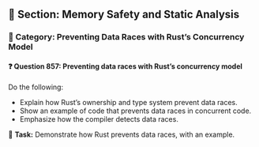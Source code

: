 ## 📘 Section: Memory Safety and Static Analysis
### 🔹 Category: Preventing Data Races with Rust’s Concurrency Model
#### ❓ Question 857: Preventing data races with Rust’s concurrency model

Do the following:

- Explain how Rust’s ownership and type system prevent data races.
- Show an example of code that prevents data races in concurrent code.
- Emphasize how the compiler detects data races.

🔧 **Task:** Demonstrate how Rust prevents data races, with an example.
